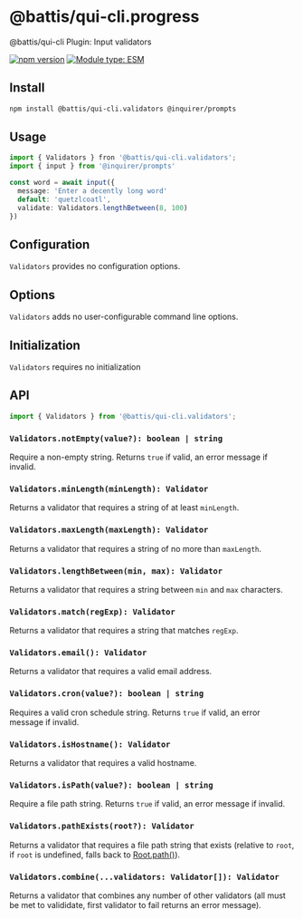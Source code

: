 # @battis/qui-cli.progress

@battis/qui-cli Plugin: Input validators

[![npm version](https://badge.fury.io/js/@battis%2Fqui-cli.validators.svg)](https://badge.fury.io/js/@battis%2Fqui-cli.validators)
[![Module type: ESM](https://img.shields.io/badge/module%20type-esm-brightgreen)](https://nodejs.org/api/esm.html)

## Install

```sh
npm install @battis/qui-cli.validators @inquirer/prompts
```

## Usage

```ts
import { Validators } fron '@battis/qui-cli.validators';
import { input } from '@inquirer/prompts'

const word = await input({
  message: 'Enter a decently long word'
  default: 'quetzlcoatl',
  validate: Validators.lengthBetween(8, 100)
})
```

## Configuration

`Validators` provides no configuration options.

## Options

`Validators` adds no user-configurable command line options.

## Initialization

`Validators` requires no initialization

## API

```ts
import { Validators } from '@battis/qui-cli.validators';
```

### `Validators.notEmpty(value?): boolean | string`

Require a non-empty string. Returns `true` if valid, an error message if invalid.

### `Validators.minLength(minLength): Validator`

Returns a validator that requires a string of at least `minLength`.

### `Validators.maxLength(maxLength): Validator`

Returns a validator that requires a string of no more than `maxLength`.

### `Validators.lengthBetween(min, max): Validator`

Returns a validator that requires a string between `min` and `max` characters.

### `Validators.match(regExp): Validator`

Returns a validator that requires a string that matches `regExp`.

### `Validators.email(): Validator`

Returns a validator that requires a valid email address.

### `Validators.cron(value?): boolean | string`

Requires a valid cron schedule string. Returns `true` if valid, an error message if invalid.

### `Validators.isHostname(): Validator`

Returns a validator that requires a valid hostname.

### `Validators.isPath(value?): boolean | string`

Require a file path string. Returns `true` if valid, an error message if invalid.

### `Validators.pathExists(root?): Validator`

Returns a validator that requires a file path string that exists (relative to `root`, if `root` is undefined, falls back to [Root.path()](https://www.npmjs.com/package/@battis/qui-cli.root)).

### `Validators.combine(...validators: Validator[]): Validator`

Returns a validator that combines any number of other validators (all must be met to valididate, first validator to fail returns an error message).
